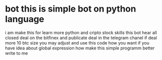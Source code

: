 # bot this is simple bot on python language
i am make this for learn more python and cripto stock skills
this bot hear all closed deal on the bitfinex and publicate deal in the telegram chanel if deal more 10 btc size 
you may adjust and use this code how you want
if you have idea about global expression how make this simple programm better write to me
